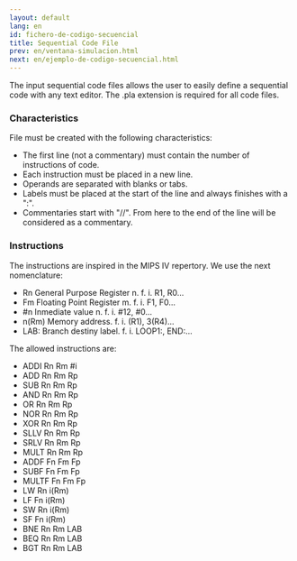 ```yaml
---
layout: default
lang: en
id: fichero-de-codigo-secuencial
title: Sequential Code File
prev: en/ventana-simulacion.html
next: en/ejemplo-de-codigo-secuencial.html
---
```


The input sequential code files allows the user to easily define a sequential code with any text editor. The .pla extension is required for all code files.


### Characteristics

File must be created with the following characteristics:
* The first line (not a commentary) must contain the number of instructions of code.
* Each instruction must be placed in a new line.
* Operands are separated with blanks or tabs.
* Labels must be placed at the start of the line and always finishes with a ":".
* Commentaries start with "//". From here to the end of the line will be considered as a commentary.


### Instructions

The instructions are inspired in the MIPS IV repertory. We use the next nomenclature:

* Rn General Purpose Register n. 
		f. i.  R1, R0...
* Fm Floating Point Register m. 
		f. i.  F1, F0...
* #n Inmediate value n. 
		f. i.  #12, #0...
* n(Rm) Memory address. 
		f. i.  (R1), 3(R4)...
* LAB: Branch destiny label. 
		f. i.  LOOP1:, END:...


The allowed instructions are:
* ADDI		Rn Rm #i
* ADD		Rn Rm Rp
* SUB		Rn Rm Rp
* AND		Rn Rm Rp
* OR		Rn Rm Rp
* NOR		Rn Rm Rp
* XOR		Rn Rm Rp
* SLLV		Rn Rm Rp
* SRLV		Rn Rm Rp
* MULT		Rn Rm Rp
* ADDF		Fn Fm Fp
* SUBF		Fn Fm Fp
* MULTF		Fn Fm Fp
* LW		Rn i(Rm)
* LF			Fn i(Rm)
* SW		Rn i(Rm)
* SF			Fn i(Rm)
* BNE		Rn Rm LAB
* BEQ		Rn Rm LAB
* BGT		Rn Rm LAB